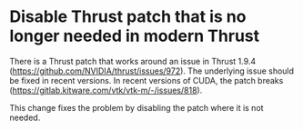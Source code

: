 # Disable Thrust patch that is no longer needed in modern Thrust

There is a Thrust patch that works around an issue in Thrust 1.9.4
(https://github.com/NVIDIA/thrust/issues/972). The underlying issue
should be fixed in recent versions. In recent versions of CUDA, the patch
breaks (https://gitlab.kitware.com/vtk/vtk-m/-/issues/818).

This change fixes the problem by disabling the patch where it is not
needed.
